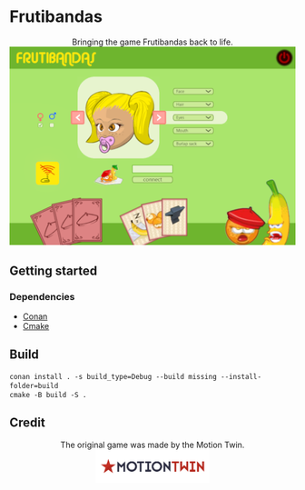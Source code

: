 # Frutibandas

<p align=center>
Bringing the game Frutibandas back to life.<br>
<img alt="home" src="screen_capture/home_page.png">
</p>

## Getting started

### Dependencies

- [Conan](https://conan.io/)
- [Cmake](https://cmake.org/)

## Build

```
conan install . -s build_type=Debug --build missing --install-folder=build
cmake -B build -S .
```

## Credit
<p align=center>
The original game was made by the Motion Twin.<br>
<a href="https://motion-twin.com/fr/">
<img alt="Motion Twin" src="logo/motion_twin.png" width="200">
</a>
</p>